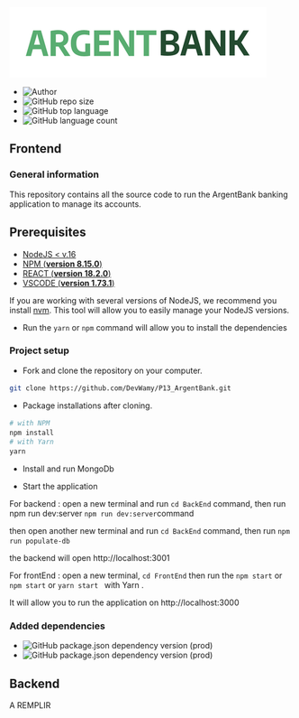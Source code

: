 ![logo](src/img/argentBankLogo.png)



- ![Author](https://img.shields.io/badge/Author-Nadia%20Bolivant-blue)
- ![GitHub repo size](https://img.shields.io/github/repo-size/DevWamy/P13_ArgentBank?color=blueviolet)
- ![GitHub top language](https://img.shields.io/github/languages/top/DevWamy/P13_ArgentBank?color=ff64b2)
- ![GitHub language count](https://img.shields.io/github/languages/count/DevWamy/P13_ArgentBank?color=blueviolet)

## Frontend

### General information

This repository contains all the source code to run the ArgentBank banking application to manage its accounts.

## Prerequisites

- [NodeJS < v.16](https://nodejs.org/en/)
- [NPM (**version 8.15.0**)](https://www.npmjs.com/)
- [REACT (**version 18.2.0**)](https://en.reactjs.org/) 
- [VSCODE (**version 1.73.1**)](https://code.visualstudio.com/)

If you are working with several versions of NodeJS, we recommend you install [nvm](https://github.com/nvm-sh/nvm). This tool will allow you to easily manage your NodeJS versions.


- Run the `yarn` or `npm` command will allow you to install the dependencies

### Project setup

- Fork and clone the repository on your computer.

````bash
git clone https://github.com/DevWamy/P13_ArgentBank.git
````

- Package installations after cloning.

```bash
# with NPM
npm install
# with Yarn
yarn
```
- Install and run MongoDb


- Start the application
 

For backend :
open a new terminal and run `cd BackEnd` command,
then run npm run dev:server `npm run dev:server`command 

then open another new terminal and run `cd BackEnd` command,
then run `npm run populate-db`

the backend will open http://localhost:3001


For frontEnd :
open a new terminal, `cd FrontEnd` then run the `npm start`
or `npm start` or `yarn start ` with Yarn .

It will allow you to run the application on http://localhost:3000
 

### Added dependencies

- ![GitHub package.json dependency version (prod)](https://img.shields.io/npm/v/react?color=blueviolet&label=react)
- ![GitHub package.json dependency version (prod)](https://img.shields.io/github/package-json/dependency-version/DevWamy/P13_ArgentBank/react-router-dom?color=purple)






## Backend

A REMPLIR
